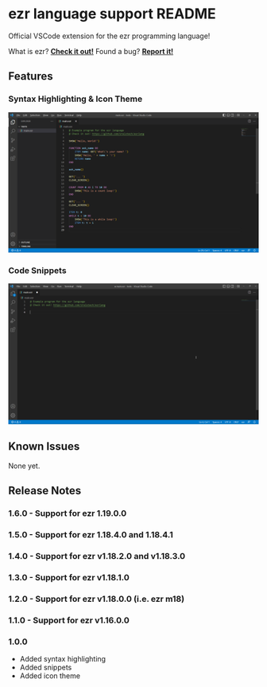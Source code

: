 # ezr language support README
Official VSCode extension for the ezr programming language!

What is ezr? [**Check it out!**](https://github.com/Uralstech/ezrlang)
Found a bug? [**Report it!**](https://github.com/Uralstech/ezr-language-support/issues)

## Features

### **Syntax Highlighting & Icon Theme**
![Syntax](./graphics/Syntax.png)
### **Code Snippets**
![Snippets](./graphics/Snippets.gif)

## Known Issues
None yet.

## Release Notes

### 1.6.0 - Support for ezr 1.19.0.0

### 1.5.0 - Support for ezr 1.18.4.0 and 1.18.4.1

### 1.4.0 - Support for ezr v1.18.2.0 and v1.18.3.0

### 1.3.0 - Support for ezr v1.18.1.0

### 1.2.0 - Support for ezr v1.18.0.0 (i.e. ezr m18)

### 1.1.0 - Support for ezr v1.16.0.0

### 1.0.0
- Added syntax highlighting
- Added snippets
- Added icon theme